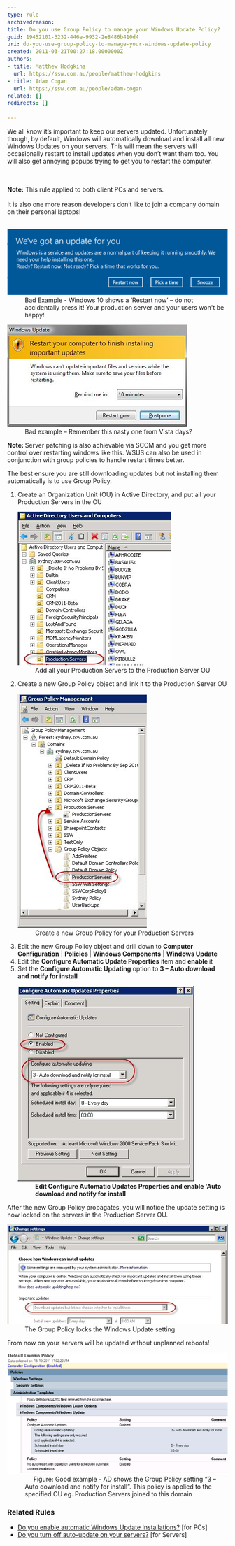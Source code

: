```yaml
---
type: rule
archivedreason: 
title: Do you use Group Policy to manage your Windows Update Policy?
guid: 19452101-3232-446e-9932-2e8486b410d4
uri: do-you-use-group-policy-to-manage-your-windows-update-policy
created: 2011-03-21T00:27:18.0000000Z
authors:
- title: Matthew Hodgkins
  url: https://ssw.com.au/people/matthew-hodgkins
- title: Adam Cogan
  url: https://ssw.com.au/people/adam-cogan
related: []
redirects: []

---
```



We all know it’s important to keep our servers updated. Unfortunately though, by default, Windows will automatically download and install all new Windows Updates on your servers. This will mean the servers will occasionally restart to install updates when you don’t want them too. You will also get annoying popups trying to get you to restart the computer. <br>
<br><excerpt class='endintro'></excerpt><br>
<div>
   <b>Note:</b> This rule applied to both client PCs and servers.</div><div>
   <br>
</div><div>It is also one more reason developers don’t like to join a company domain on their personal laptops!<br><br></div><dl class="badImage"><dt> 
      <img alt="Windows-Update-notification.png" src="Windows-Update-notification.png" style="width:750px;" /> 
   </dt><dd>Bad Example - Windows 10 shows a ‘Restart now’ – do not accidentally press it! Your production server and your users won't be happy!</dd></dl><dl class="badImage"><dt>​<img src="updates-restart.jpg" alt="Accidently press Restart Now on a Production server and your users won't be happy!" /> </dt><dd>Bad example – Remember this nasty one from Vista days?</dd></dl><p>
   <b>Note: </b>Server patching is also achievable via SCCM and you get more control over restarting windows like this. WSUS can also be used in conjunction with group policies to handle restart times better.</p><p>The best ensure you are still downloading updates but not installing them automatically is to use Group Policy.</p><ol><li>Create an Organization Unit (OU) in Active Directory, and put all your Production Servers in the OU<br> 
      <dl class="image"><dt> 
            <img src="updates-adou.jpg" alt="Add all your Production Servers to the Production Server OU" /> 
         </dt><dd>Add all your Production Servers to the Production Server OU</dd></dl></li><li>Create a new Group Policy object and link it to the Production Server OU<br> 
      <dl class="image"><dt> 
            <img src="updates-gpo.jpg" alt="Create a new Group Policy for your Production Servers" /> 
         </dt><dd>Create a new Group Policy for your Production Servers</dd></dl></li><li>Edit the new Group Policy object and drill down to 
      <strong>Computer Configuration</strong> | 
      <strong>Policies </strong>| 
      <strong>Windows Components</strong> | 
      <strong>Windows Update</strong> </li><li>Edit the 
      <strong>Configure Automatic Update Properties</strong> item and 
      <strong>enable </strong>it</li><li>Set the 
      <strong>Configure Automatic Updating</strong> option to 
      <strong>3 – Auto download and notify for install<br> 
         <dl class="image"><dt> 
               <img src="updates-editgp.jpg" alt="Edit Configure Automatic Updates Properties and enable Auto download and notify for install" /> 
            </dt><dd>Edit Configure Automatic Updates Properties and enable 'Auto download and notify for install</dd></dl> </strong></li></ol><p>After the new Group Policy propagates, you will notice the update setting is now locked on the servers in the Production Server OU.</p><dl class="goodImage"><dt> 
      <img src="updates-updatesforced.jpg" alt="The Group Policy locks the Windows Update setting" /> 
   </dt><dd>The Group Policy locks the Windows Update setting</dd></dl><p></p><p>From now on your servers will be updated without unplanned reboots!<br></p><dl class="image"><dt> 
      <img src="Default domain policy1.png" alt="Default domain policy1.png" />
   </dt><dd class="ssw15-rteElement-FigureGood">     Figure: Good example - AD shows the Group Policy setting “3 – Auto download and notify for install”. This policy is applied to the specified OU eg. Production Servers joined to this domain 
      <br></dd></dl><p></p>
<h3> ​​Related Rules<br></h3><ul><li>
      <a href=/do-you-disable-automatic-windows-update-installations>​Do you enable automatic Windows Update Installations?​</a> [for PCs] </li><li>
      <a href=/do-you-turn-off-auto-update-on-your-servers>Do you turn off auto-update on your servers?</a> [for Servers]​<br></li></ul>


